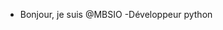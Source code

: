 - Bonjour, je suis @MBSIO
-Développeur python

<!---
MBSIO/MBSIO est un dépôt ✨ spécial ✨ car son `README.md` (ce fichier) apparaît sur votre profil GitHub.
--->
